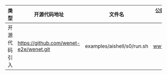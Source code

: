 | 类型         | 开源代码地址                           | 文件名                     | 公网IP地址/公网URL地址/域名/邮箱地址 | 用途说明              |
| ------------ | -------------------------------------- | -------------------------- | ------------------------------------ | --------------------- |
| 开源代码引入 | https://github.com/wenet-e2e/wenet.git | examples/aishell/s0/run.sh | www.openslr.org/resources/33         | aishell开源数据集下载 |

